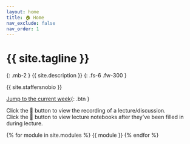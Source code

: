 ```yaml
---
layout: home
title: 🏠 Home
nav_exclude: false
nav_order: 1
---
```


# {{ site.tagline }}

{: .mb-2 }
{{ site.description }}
{: .fs-6 .fw-300 }

{{ site.staffersnobio }}

[Jump to the current week](#week-3-messy-data-statistical-testing){: .btn }

Click the 🎥 button to view the recording of a lecture/discussion.<br>Click the 📝 button to view lecture notebooks after they've been filled in during lecture.

{% for module in site.modules %}
{{ module }}
{% endfor %}
